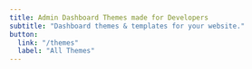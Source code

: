 ```yaml
---
title: Admin Dashboard Themes made for Developers
subtitle: "Dashboard themes & templates for your website."
button:
  link: "/themes"
  label: "All Themes"
---
```

